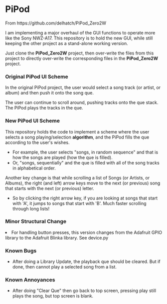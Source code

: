 # PiPod
<p>From https://github.com/delhatch/PiPod_Zero2W</p>
<p>I am implementing a major overhaul of the GUI functions to operate more like the Sony NWZ-A17. This repository is to hold the new GUI, while still keeping the other project as a stand-alone working version.</p>
<p>Just clone the <b>PiPod_Zero2W</b> project, then over-write the files from this project to directly over-write the corresponding files in the <b>PiPod_Zero2W</b> project.</p>
<H3>Original PiPod UI Scheme</H3>
<p>In the original PiPod project, the user would select a song track (or artist, or album) and then push it onto the song que.</p>
<p>The user can continue to scroll around, pushing tracks onto the que stack. The PiPod plays the tracks in the que.</p>
<H3>New PiPod UI Scheme</H3>
<p>This repository holds the code to implement a scheme where the user selects a song playing/selection <b>algorithm</b>, and the PiPod fills the que according to the user's wishes.</p>
<ul>
  <li>For example, the user selects "songs, in random sequence" and that is how the songs are played (how the que is filled).</li>
  <li>Or, "songs, sequentially" and the que is filled with all of the song tracks in alphabetical order.</li>
</ul>
<p>Another key change is that while scrolling a list of Songs (or Artists, or Albums), the right (and left) arrow keys move to the next (or previous) song that starts with the next (or previous) letter.</p>
<ul>
  <li>So by clicking the right arrow key, if you are looking at songs that start with 'A', it jumps to songs that start with 'B'. Much faster scrolling through long lists!</li>
</ul>
<H3>Minor Structural Change</H3>
<li>For handling button presses, this version changes from the Adafruit GPIO library to the Adafruit Blinka library. See device.py</li>
<H3>Known Bugs</H3>
<ul>
  <li>After doing a Library Update, the playback que should be cleared. But if done, then cannot play a selected song from a list.</li>
</ul>
<H3>Known Annoyances</H3>
<ul>
  <li>After doing "Clear Que" then go back to top screen, pressing play still plays the song, but top screen is blank.</li>
</ul>

